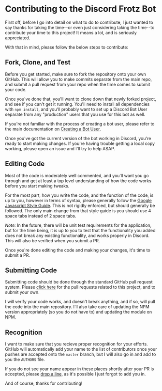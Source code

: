 # Contributing to the Discord Frotz Bot

First off, before I go into detail on what to do to contribute, I just wanted
to say thanks for taking the time--or even just considering taking the time--to
contribute your time to this project! It means a lot, and is seriously
appreciated.

With that in mind, please follow the below steps to contribute:

## Fork, Clone, and Test

Before you get started, make sure to fork the repository onto your own GitHub.
This will allow you to make commits separate from the main repo, and submit a
pull request from your repo when the time comes to submit your code.

Once you've done that, you'll want to clone down that newly forked project, and
see if you can't get it running. You'll need to install all dependencies with
`npm install`, and you'll probably want to set up a Discord Bot User separate
from any "production" users that you use for this bot as well.

If you're not familiar with the process of creating a bot user, please refer to
the main documentation on
[Creating a Bot User](#https://github.com/aeolingamenfel/discord-text-adventure-bot#creating-a-bot-user).

Once you've got the current version of the bot working in Discord, you're ready
to start making changes. If you're having trouble getting a local copy working,
please open an issue and I'll try to help ASAP.

## Editing Code

Most of the code is moderately well commented, and you'll want you go through
and get at least a top level understanding of how the code works before you
start making tweaks.

For the most part, how you write the code, and the function of the code, is up
to you, however in terms of syntax, please generally follow the
[Google Javascript Style Guide](https://google.github.io/styleguide/jsguide.html).
This is not rigidly enforced, but should generally be followed. The only main
change from that style guide is you should use 4 space tabs instead of 2 space
tabs.

*Note:* In the future, there will be unit test requirements for the application,
but for the time being, it is up to you to test that the functionality you added
does not break any existing functionality, and works properly in Discord. This
will also be verified when you submit a PR.

Once you're done editing the code and making your changes, it's time to submit
a PR.

## Submitting Code

Submitting code should be done through the standard GitHub pull request system.
Please
[click here](https://github.com/aeolingamenfel/discord-text-adventure-bot/pulls)
for the pull requests related to this project, and to submit your own.

I will verify your code works, and doesn't break anything, and if so, will pull
the code into the main repository. I'll also take care of updating the NPM
version appropriately (so you do not have to) and updating the module on NPM.

## Recognition

I want to make sure that you recieve proper recognition for your efforts. GitHub
will automatically add your name to the list of contributors once your pushes
are accepted onto the `master` branch, but I will also go in and add to you the
`AUTHORS` file.

If you do not see your name appear in these places shortly after your PR is
accepted, please
[drop a line](https://github.com/aeolingamenfel/discord-text-adventure-bot/issues),
as it's possible I just forgot to add you in.

And of course, thanks for contributing!
